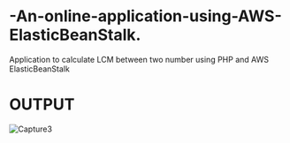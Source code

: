 # -An-online-application-using-AWS-ElasticBeanStalk.
Application to calculate LCM between two number using PHP and AWS ElasticBeanStalk

# OUTPUT
![Capture3](https://user-images.githubusercontent.com/68325158/95995046-a1386e00-0e4e-11eb-8e0c-e451a0b089f9.PNG)
